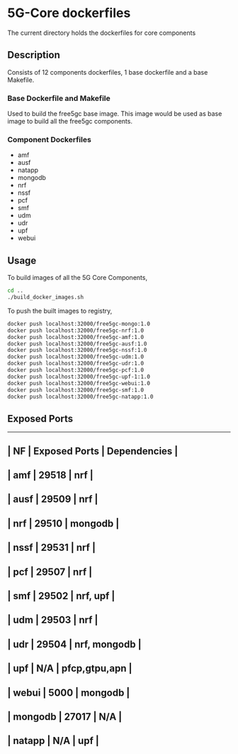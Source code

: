 <!-- Copyright 2020 Tata Elxsi

 Licensed under the Apache License, Version 2.0 (the "License"); you may
 not use this file except in compliance with the License. You may obtain
 a copy of the License at

         http://www.apache.org/licenses/LICENSE-2.0

 Unless required by applicable law or agreed to in writing, software
 distributed under the License is distributed on an "AS IS" BASIS, WITHOUT
 WARRANTIES OR CONDITIONS OF ANY KIND, either express or implied. See the
 License for the specific language governing permissions and limitations
 under the License.

 For those usages not covered by the Apache License, Version 2.0 please
 contact: canonical@tataelxsi.onmicrosoft.com

 To get in touch with the maintainers, please contact:
 canonical@tataelxsi.onmicrosoft.com
-->

# 5G-Core dockerfiles

The current directory holds the dockerfiles for core components

## Description

Consists of 12 components dockerfiles, 1 base dockerfile and a base Makefile.

### Base Dockerfile and Makefile

Used to build the free5gc base image. This image would be
used as base image to build all the free5gc components.

### Component Dockerfiles

* amf
* ausf
* natapp
* mongodb
* nrf
* nssf
* pcf
* smf
* udm
* udr
* upf
* webui

## Usage

To build images of all the 5G Core Components,

```bash
cd ..
./build_docker_images.sh
```

To push the built images to registry,

```bash
docker push localhost:32000/free5gc-mongo:1.0
docker push localhost:32000/free5gc-nrf:1.0
docker push localhost:32000/free5gc-amf:1.0
docker push localhost:32000/free5gc-ausf:1.0
docker push localhost:32000/free5gc-nssf:1.0
docker push localhost:32000/free5gc-udm:1.0
docker push localhost:32000/free5gc-udr:1.0
docker push localhost:32000/free5gc-pcf:1.0
docker push localhost:32000/free5gc-upf-1:1.0
docker push localhost:32000/free5gc-webui:1.0
docker push localhost:32000/free5gc-smf:1.0
docker push localhost:32000/free5gc-natapp:1.0
```

## Exposed Ports

----------------------------------------------------------
|     NF       |   Exposed Ports  | Dependencies         |
----------------------------------------------------------
|    amf       |      29518       |   nrf                |
----------------------------------------------------------
|    ausf      |      29509       |   nrf                |
----------------------------------------------------------
|    nrf       |      29510       |   mongodb            |
----------------------------------------------------------
|    nssf      |      29531       |   nrf                |
----------------------------------------------------------
|    pcf       |      29507       |   nrf                |
----------------------------------------------------------
|    smf       |      29502       |   nrf, upf           |
----------------------------------------------------------
|    udm       |      29503       |   nrf                |
----------------------------------------------------------
|    udr       |      29504       |   nrf, mongodb       |
----------------------------------------------------------
|    upf       |      N/A         |   pfcp,gtpu,apn      |
----------------------------------------------------------
|   webui      |      5000        |   mongodb            |
----------------------------------------------------------
|   mongodb    |      27017       |   N/A                |
----------------------------------------------------------
|   natapp     |      N/A         |   upf                |
----------------------------------------------------------

